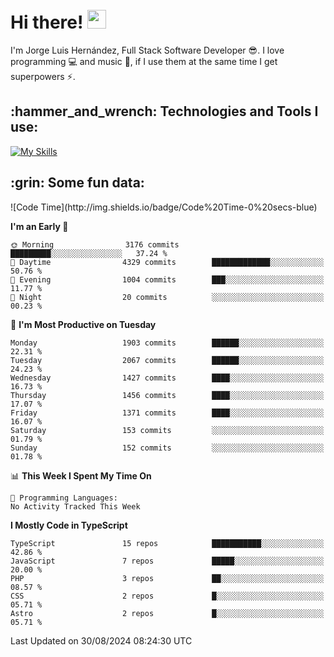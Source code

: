 <h1 align="left">
 <abc>
  <br>Hi there! <img src="https://user-images.githubusercontent.com/42378118/110234147-e3259600-7f4e-11eb-95be-0c4047144dea.gif" width="30"><br>
 </abc>
</h1>

I'm Jorge Luis Hernández, Full Stack Software Developer :sunglasses:. I love programming :computer: and music :musical_score:, if I use them at the same time I get superpowers :zap:. 


<h2 align="left">:hammer_and_wrench: Technologies and Tools I use:</h2>

[![My Skills](https://skillicons.dev/icons?i=js,ts,html,css,py,vue,react,next,nest,postgres,mysql)](https://skillicons.dev)

<h2 align="left">:grin: Some fun data:</h2>
<!--START_SECTION:waka-->
![Code Time](http://img.shields.io/badge/Code%20Time-0%20secs-blue)

**I'm an Early 🐤** 

```text
🌞 Morning                3176 commits        █████████░░░░░░░░░░░░░░░░   37.24 % 
🌆 Daytime                4329 commits        █████████████░░░░░░░░░░░░   50.76 % 
🌃 Evening                1004 commits        ███░░░░░░░░░░░░░░░░░░░░░░   11.77 % 
🌙 Night                  20 commits          ░░░░░░░░░░░░░░░░░░░░░░░░░   00.23 % 
```
📅 **I'm Most Productive on Tuesday** 

```text
Monday                   1903 commits        ██████░░░░░░░░░░░░░░░░░░░   22.31 % 
Tuesday                  2067 commits        ██████░░░░░░░░░░░░░░░░░░░   24.23 % 
Wednesday                1427 commits        ████░░░░░░░░░░░░░░░░░░░░░   16.73 % 
Thursday                 1456 commits        ████░░░░░░░░░░░░░░░░░░░░░   17.07 % 
Friday                   1371 commits        ████░░░░░░░░░░░░░░░░░░░░░   16.07 % 
Saturday                 153 commits         ░░░░░░░░░░░░░░░░░░░░░░░░░   01.79 % 
Sunday                   152 commits         ░░░░░░░░░░░░░░░░░░░░░░░░░   01.78 % 
```


📊 **This Week I Spent My Time On** 

```text
💬 Programming Languages: 
No Activity Tracked This Week
```

**I Mostly Code in TypeScript** 

```text
TypeScript               15 repos            ███████████░░░░░░░░░░░░░░   42.86 % 
JavaScript               7 repos             █████░░░░░░░░░░░░░░░░░░░░   20.00 % 
PHP                      3 repos             ██░░░░░░░░░░░░░░░░░░░░░░░   08.57 % 
CSS                      2 repos             █░░░░░░░░░░░░░░░░░░░░░░░░   05.71 % 
Astro                    2 repos             █░░░░░░░░░░░░░░░░░░░░░░░░   05.71 % 
```




 Last Updated on 30/08/2024 08:24:30 UTC
<!--END_SECTION:waka-->
